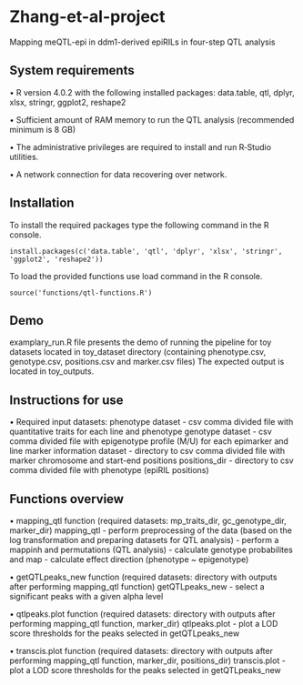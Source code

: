 # Zhang-et-al-project
Mapping meQTL-epi in ddm1-derived epiRILs in four-step QTL analysis 

## System requirements
• R version 4.0.2 with the following installed packages: data.table, qtl, dplyr, xlsx, stringr, ggplot2, reshape2

• Sufficient amount of RAM memory to run the QTL analysis (recommended minimum is 8 GB)

• The administrative privileges are required to install and run R‑Studio utilities.

• A network connection for data recovering over network.

## Installation
To install the required packages type the following command in the R console.
```
install.packages(c('data.table', 'qtl', 'dplyr', 'xlsx', 'stringr', 'ggplot2', 'reshape2'))
```
To load the provided functions use load command in the R console.
```
source('functions/qtl-functions.R')
```

## Demo
examplary_run.R file presents the demo of running the pipeline for toy datasets located in toy_dataset directory (containing phenotype.csv, genotype.csv, positions.csv and marker.csv files)
The expected output is located in toy_outputs.

## Instructions for use
• Required input datasets:
phenotype dataset - csv comma divided file with quantitative traits for each line and phenotype
genotype dataset - csv comma divided file with epigenotype profile (M/U) for each epimarker and line
marker information dataset - directory to csv comma divided file with marker chromosome and start-end positions
positions_dir - directory to csv comma divided file with phenotype (epiRIL positions)

## Functions overview
• mapping_qtl function (required datasets: mp_traits_dir, gc_genotype_dir, marker_dir)
mapping_qtl - perform preprocessing of the data (based on the log transformation and preparing datasets for QTL analysis)
            - perform a mappinh and permutations (QTL analysis)
            - calculate genotype probabilites and map
            - calculate effect direction (phenotype ~ epigenotype)         

• getQTLpeaks_new function (required datasets: directory with outputs after performing mapping_qtl function)
getQTLpeaks_new - select a significant peaks with a given alpha level          

• qtlpeaks.plot function (required datasets: directory with outputs after performing mapping_qtl function, marker_dir)
qtlpeaks.plot - plot a LOD score thresholds for the peaks selected in getQTLpeaks_new

• transcis.plot function (required datasets: directory with outputs after performing mapping_qtl function, marker_dir, positions_dir)
transcis.plot - plot a LOD score thresholds for the peaks selected in getQTLpeaks_new

